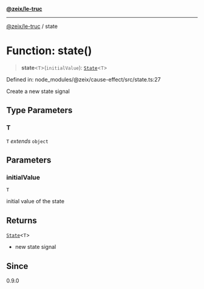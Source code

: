 [**@zeix/le-truc**](../README.md)

---

[@zeix/le-truc](../globals.md) / state

# Function: state()

> **state**\<`T`\>(`initialValue`): [`State`](../type-aliases/State.md)\<`T`\>

Defined in: node_modules/@zeix/cause-effect/src/state.ts:27

Create a new state signal

## Type Parameters

### T

`T` _extends_ `object`

## Parameters

### initialValue

`T`

initial value of the state

## Returns

[`State`](../type-aliases/State.md)\<`T`\>

- new state signal

## Since

0.9.0
